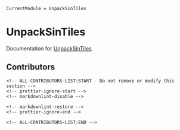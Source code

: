 ```@meta
CurrentModule = UnpackSinTiles
```

# UnpackSinTiles

Documentation for [UnpackSinTiles](https://github.com/lazarusA/UnpackSinTiles.jl).

## Contributors

```@raw html
<!-- ALL-CONTRIBUTORS-LIST:START - Do not remove or modify this section -->
<!-- prettier-ignore-start -->
<!-- markdownlint-disable -->

<!-- markdownlint-restore -->
<!-- prettier-ignore-end -->

<!-- ALL-CONTRIBUTORS-LIST:END -->
```

